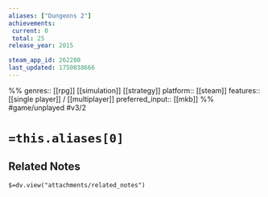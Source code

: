 ```yaml
---
aliases: ["Dungeons 2"]
achievements:
 current: 0
 total: 25
release_year: 2015

steam_app_id: 262280
last_updated: 1750038666
---
```

%%
genres:: [[rpg]] [[simulation]] [[strategy]]
platform:: [[steam]]
features:: [[single player]] / [[multiplayer]]
preferred_input:: [[mkb]]
%%
#game/unplayed
#v3/2

# `=this.aliases[0]`
## Related Notes
`$=dv.view("attachments/related_notes")`